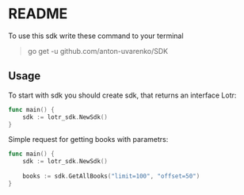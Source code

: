 # README

To use this sdk write these command to your terminal

>go get -u github.com/anton-uvarenko/SDK

##  Usage

To start with sdk you should create sdk, that returns an interface Lotr:
```go
func main() {
	sdk := lotr_sdk.NewSdk()
}
```

Simple request for getting books with parametrs:
```go
func main() {
	sdk := lotr_sdk.NewSdk()
	
	books := sdk.GetAllBooks("limit=100", "offset=50")
}
```

